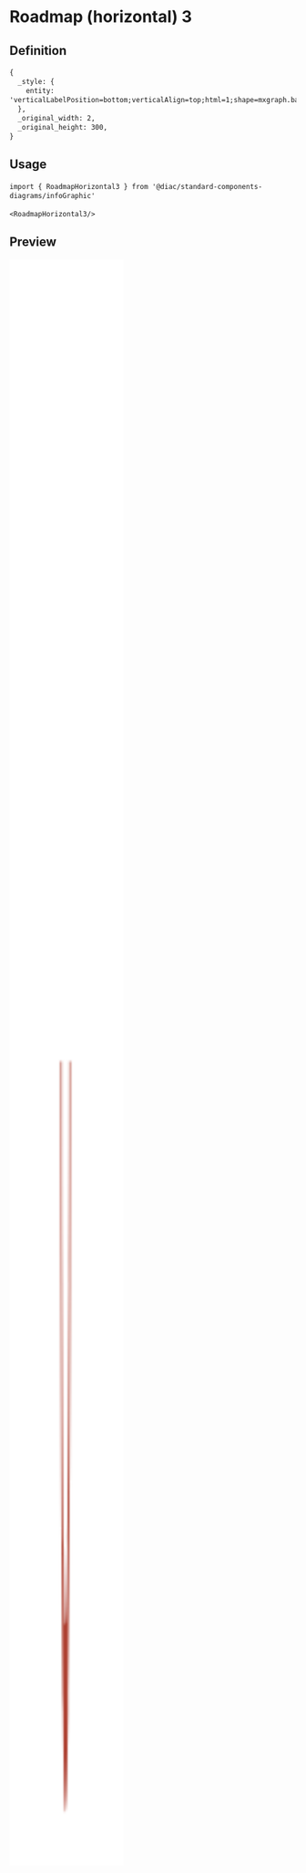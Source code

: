 # Roadmap (horizontal) 3

## Definition

```
{
  _style: { 
    entity: 'verticalLabelPosition=bottom;verticalAlign=top;html=1;shape=mxgraph.basic.partConcEllipse;startAngle=0.25;endAngle=0.75;arcWidth=0.25;fillColor=#AE4132;strokeColor=none;',
  },
  _original_width: 2,
  _original_height: 300,
}
```

## Usage

```
import { RoadmapHorizontal3 } from '@diac/standard-components-diagrams/infoGraphic'

<RoadmapHorizontal3/>
```

## Preview

<img src="./roadmap-horizontal-3.png" width="200"/>
